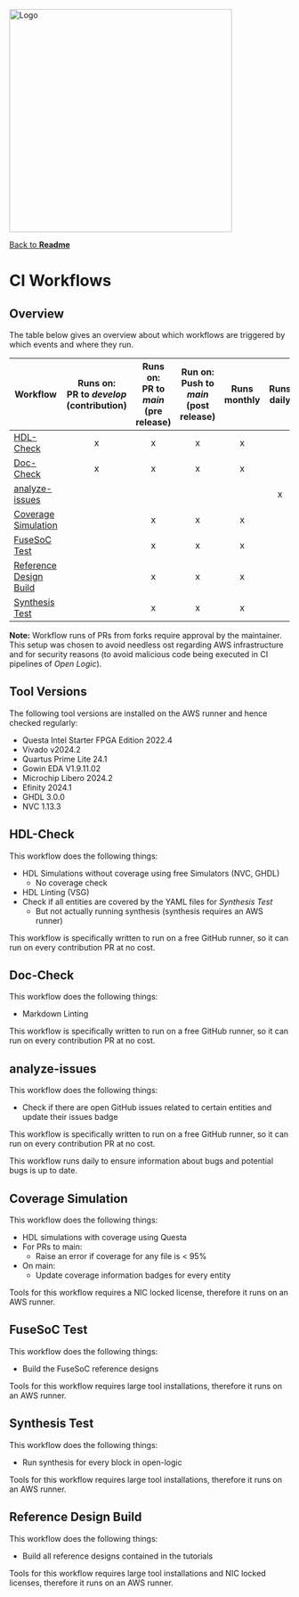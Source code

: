 <img src="../doc/Logo.png" alt="Logo" width="400">

[Back to **Readme**](../Readme.md)

# CI Workflows

## Overview

The table below gives an overview about which workflows are triggered by which events and where they run.

| Workflow                                          | Runs on:<br />PR to _develop_<br />(contribution) | Runs on:<br />PR to _main_<br />(pre release) | Run on:<br />Push to _main_<br />(post release) | Runs monthly | Runs daily | Infrastructure:<br />GitHub Runner | Infrastructure:<br />AWS Runner |
| ------------------------------------------------- | :-----------------------------------------------: | :-------------------------------------------: | :---------------------------------------------: | :----------: | :--------: | :--------------------------------: | :-----------------------------: |
| [HDL-Check](#hdl-check)                           |                         x                         |                       x                       |                        x                        |      x       |            |                 x                  |                                 |
| [Doc-Check](#doc-check)                           |                         x                         |                       x                       |                        x                        |      x       |            |                 x                  |                                 |
| [analyze-issues](#analyze-issues)                 |                                                   |                                               |                                                 |              |     x      |                 x                  |                                 |
| [Coverage Simulation](#coverage-simulation)       |                                                   |                       x                       |                        x                        |      x       |            |                                    |                x                |
| [FuseSoC Test](#fusesoc-test)                     |                                                   |                       x                       |                        x                        |      x       |            |                                    |                x                |
| [Reference Design Build](#reference-design-build) |                                                   |                       x                       |                        x                        |      x       |            |                                    |                x                |
| [Synthesis Test](#synthesis-test)                 |                                                   |                       x                       |                        x                        |      x       |            |                                    |                x                |

**Note:** Workflow runs of PRs from forks require approval by the maintainer. This setup was chosen to avoid needless
ost regarding AWS infrastructure and for security reasons (to avoid malicious code being executed in CI pipelines
of _Open Logic_).

## Tool Versions

The following tool versions are installed on the AWS runner and hence checked regularly:

- Questa Intel Starter FPGA Edition 2022.4
- Vivado v2024.2
- Quartus Prime Lite 24.1
- Gowin EDA V1.9.11.02
- Microchip Libero 2024.2
- Efinity 2024.1
- GHDL 3.0.0
- NVC 1.13.3

## HDL-Check

This workflow does the following things:

- HDL Simulations without coverage using free Simulators (NVC, GHDL)
  - No coverage check
- HDL Linting (VSG)
- Check if all entities are covered by the YAML files for _Synthesis Test_
  - But not actually running synthesis (synthesis requires an AWS runner)

This workflow is specifically written to run on a free GitHub runner, so it can run on every contribution PR at no cost.

## Doc-Check

This workflow does the following things:

- Markdown Linting

This workflow is specifically written to run on a free GitHub runner, so it can run on every contribution PR at no cost.

## analyze-issues

This workflow does the following things:

- Check if there are open GitHub issues related to certain entities and update their issues badge

This workflow is specifically written to run on a free GitHub runner, so it can run on every contribution PR at no cost.

This workflow runs daily to ensure information about bugs and potential bugs is up to date.

## Coverage Simulation

This workflow does the following things:

- HDL simulations with coverage using Questa
- For PRs to main:
  - Raise an error if coverage for any file is < 95%
- On main:
  - Update coverage information badges for every entity

Tools for this workflow requires a NIC locked license, therefore it runs on an AWS runner.

## FuseSoC Test

This workflow does the following things:

- Build the FuseSoC reference designs

Tools for this workflow requires large tool installations, therefore it runs on an AWS runner.

## Synthesis Test

This workflow does the following things:

- Run synthesis for every block in open-logic

Tools for this workflow requires large tool installations, therefore it runs on an AWS runner.

## Reference Design Build

This workflow does the following things:

- Build all reference designs contained in the tutorials

Tools for this workflow requires large tool installations and NIC locked licenses, therefore it runs on an AWS runner.
